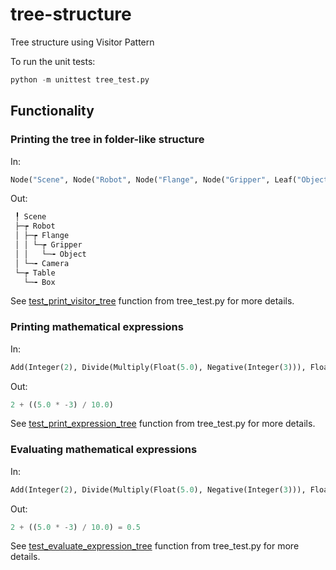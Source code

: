 # tree-structure
Tree structure using Visitor Pattern

To run the unit tests: 
```python
python -m unittest tree_test.py  
```
## Functionality
### Printing the tree in folder-like structure
In:
```python
Node("Scene", Node("Robot", Node("Flange", Node("Gripper", Leaf("Object"))), Leaf("Camera")), Node("Table", Leaf("Box")))
```
Out:
```python
 ╿ Scene
 ├─┮ Robot
 │ ├─┮ Flange
 │ │ └─┮ Gripper
 │ │   └─╼ Object
 │ └─╼ Camera
 └─┮ Table
   └─╼ Box
 ```

See 
 <a href="https://github.com/Piotrzems/tree-structure/blob/c071b90970a3c57d87e8b60bb5760aafcb97ec3e/tree_test.py#L80">test_print_visitor_tree</a> function from tree_test.py for more details.

### Printing mathematical expressions
In:
```python
Add(Integer(2), Divide(Multiply(Float(5.0), Negative(Integer(3))), Float(10.0)))
```
Out:
```python
2 + ((5.0 * -3) / 10.0)
```

See 
 <a href="https://github.com/Piotrzems/tree-structure/blob/c071b90970a3c57d87e8b60bb5760aafcb97ec3e/tree_test.py#L99">test_print_expression_tree</a> function from tree_test.py for more details.
### Evaluating mathematical expressions
In:
```python
Add(Integer(2), Divide(Multiply(Float(5.0), Negative(Integer(3))), Float(10.0)))
```
Out:
```python
2 + ((5.0 * -3) / 10.0) = 0.5
```
See 
 <a href="https://github.com/Piotrzems/tree-structure/blob/c071b90970a3c57d87e8b60bb5760aafcb97ec3e/tree_test.py#L137">test_evaluate_expression_tree</a> function from tree_test.py for more details.


